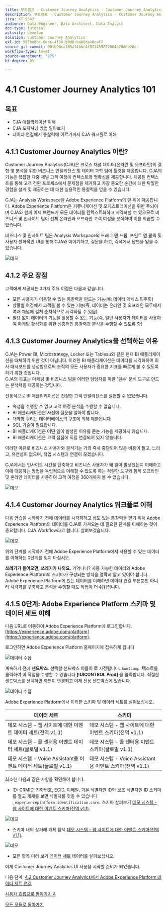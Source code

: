 ```yaml
---
title: 부트캠프 - Customer Journey Analytics - Customer Journey Analytics 101
description: 부트캠프 - Customer Journey Analytics - Customer Journey Analytics 101
jira: KT-5342
audience: Data Engineer, Data Architect, Data Analyst
doc-type: tutorial
activity: develop
solution: Customer Journey Analytics
exl-id: 587be8bc-8ebe-4f30-99d8-ba88ce40caf7
source-git-commit: 901b90ca165a74bbc4f871469222064b70d0a20a
workflow-type: tm+mt
source-wordcount: '875'
ht-degree: 0%

---
```


# 4.1 Customer Journey Analytics 101

## 목표

- CJA 애플리케이션 이해
- CJA 포지셔닝 방법 알아보기
- 데이터 연결에서 통찰력에 이르기까지 CJA 워크플로 이해

## 4.1.1 Customer Journey Analytics 이란?

Customer Journey Analytics(CJA)은 크로스 채널 데이터(온라인 및 오프라인)의 결합 및 분석을 위한 비즈니스 인텔리전스 및 데이터 과학 팀에 툴킷을 제공합니다. CJA의 기능은 복잡한 다중 채널 고객 여정에 컨텍스트와 명확성을 제공합니다. 제공된 컨텍스트를 통해 고객 전환 프로세스에서 문제점을 제거하고 가장 중요한 순간에 대한 탁월한 경험을 설계 및 제공하는 데 대한 실용적인 통찰력을 얻을 수 있습니다.

CJA는 Analysis Workspace을 Adobe Experience Platform의 맨 위에 제공합니다. Adobe Experience Platform은 커뮤니케이션 및 오케스트레이션을 위한 두뇌이며 CJA와 함께 이제 브랜드가 모든 데이터를 컨텍스트화하고 시각화할 수 있으므로 비즈니스 및 인사이트 팀이 전체 온라인과 오프라인 고객 여정을 분석하여 이를 학습할 수 있습니다.

비즈니스 및 인사이트 팀은 Analysis Workspace의 드래그 앤 드롭, 포인트 앤 클릭 및 사용자 친화적인 UI를 통해 CJA와 이야기하고, 질문을 하고, 즉석에서 답변을 얻을 수 있습니다.

![데모](./images/cja-adv-analysis1.png)

## 4.1.2 주요 장점

고객에게 제공되는 3가지 주요 이점은 다음과 같습니다.

- 모든 사용자가 이용할 수 있는 통찰력을 만드는 기능(예: 데이터 액세스 민주화)
- 상황별 여정에서 고객을 볼 수 있는 기능(즉, 데이터는 온라인 및 오프라인 모두에서 여러 채널에 걸쳐 순차적으로 시각화될 수 있음)
- 필요 없이 데이터의 기능을 활용할 수 있는 기능(즉, 일반 사용자가 데이터를 사용하여 마케팅 활성화를 위한 심층적인 통찰력과 분석을 수행할 수 있도록 함)

## 4.1.3 Customer Journey Analytics을 선택하는 이유

CJA는 Power BI, Microstrategy, Locker 또는 Tableau와 같은 현재 BI 애플리케이션을 대체하기 위한 것이 아닙니다. 이러한 BI 애플리케이션은 데이터를 시각화하여 회사 대시보드를 생성함으로써 조직의 모든 사용자가 중요한 지표를 빠르게 볼 수 있도록 하기 위한 것입니다.\
CJA의 목표는 마케팅 및 비즈니스 팀을 이러한 담당자를 위한 &#39;필수&#39; 분석 도구로 만드는 분석력을 제공하는 것입니다.

전통적으로 BI 애플리케이션은 진정한 고객 인텔리전스를 실현할 수 없었습니다.

- 속성을 수행할 수 없고 고객 여정 분석을 수행할 수 없습니다.
- BI 애플리케이션은 사전에 질문을 알아야 합니다.
- 대화형 쿼리는 데이터베이스의 구조에 의해 제한됩니다
- SQL 기술이 필요합니다.
- BI 애플리케이션은 어떤 일이 발생한 이유를 묻는 기능을 제공하지 않습니다.
- BI 애플리케이션은 고객 접점에 직접 연결되어 있지 않습니다.

이러한 이유로 비즈니스 사용자와 분석가는 거의 즉시 중단되어 많은 비용이 들고, 느리고, 유연성이 없으며, 작업 시스템과 연결이 끊겼습니다.

CJA에서는 인사이트 시간을 단축하고 비즈니스 사용자가 왜 일이 발생했는지 이해하고 이에 대응하는 방법을 독립적으로 이해할 수 있도록 하는 적절한 도구와 함께 오프라인 및 온라인 데이터를 사용하여 고객 여정을 360개까지 볼 수 있습니다.

![데모](./images/cja-use-case.png)

## 4.1.4 Customer Journey Analytics 워크플로 이해

다음 연습을 시작하기 전에 데이터를 시각화하고 심도 있는 통찰력을 얻기 위해 Adobe Experience Platform의 데이터를 CJA로 가져오는 데 필요한 단계를 이해하는 것이 중요합니다. CJA Workflow라고 합니다. 살펴보겠습니다.

![데모](./images/cja-work-flow.jpg)

위의 단계를 시작하기 전에 Adobe Experience Platform에서 사용할 수 있는 데이터를 이해하는 0단계를 잊지 마십시오.

**쓰레기가 들어오면, 쓰레기가 나와요.** 기억나니? 사용 가능한 데이터와 Adobe Experience Platform의 스키마가 구성되는 방식을 명확히 알고 있어야 합니다. Adobe Experience Platform에 있는 데이터를 이해하면 데이터 연결 부분뿐만 아니라 시각화를 구축하고 분석을 수행할 때도 작업이 더 쉬워집니다.

## 4.1.5 0단계: Adobe Experience Platform 스키마 및 데이터 세트 이해

다음 URL로 이동하여 Adobe Experience Platform에 로그인합니다. [https://experience.adobe.com/platform](https://experience.adobe.com/platform).

로그인하면 Adobe Experience Platform 홈페이지에 접속하게 됩니다.

![데이터 수집](../uc1/images/home.png)

계속하기 전에 **샌드박스**. 선택할 샌드박스 이름이 로 지정됩니다. ``Bootcamp``. 텍스트를 클릭하여 이 작업을 수행할 수 있습니다 **[!UICONTROL Prod]** 을 클릭합니다. 적절한 샌드박스를 선택하면 화면이 변경되고 이제 전용 샌드박스에 있습니다.

![데이터 수집](../uc1/images/sb1.png)

Adobe Experience Platform에서 이러한 스키마 및 데이터 세트를 살펴보십시오.

| 데이터 세트 | 스키마 |
| ----------------- |-------------| 
| 데모 시스템 - 웹 사이트에 대한 이벤트 데이터 세트(전역 v1.1) | 데모 시스템 - 웹 사이트에 대한 이벤트 스키마(전역 v1.1) |
| 데모 시스템 - 콜 센터용 이벤트 데이터 세트(글로벌 v1.1) | 데모 시스템 - 콜 센터용 이벤트 스키마(글로벌 v1.1) |
| 데모 시스템 - Voice Assistant용 이벤트 데이터 세트(글로벌 v1.1) | 데모 시스템 - Voice Assistant용 이벤트 스키마(전역 v1.1) |

최소한 다음과 같은 사항을 확인해야 합니다.

- ID: CRMID, 전화번호, ECID, 이메일. 기본 식별자인 ID와 보조 식별자인 ID
스키마를 열고 개체를 보면 식별자를 찾을 수 있습니다 `_experienceplatform.identification.core`. 스키마 살펴보기 [데모 시스템 - 웹 사이트에 대한 이벤트 스키마(전역 v1.1)](https://experience.adobe.com/platform/schema).

![데모](./images/identity.png)

- 스키마 내의 상거래 개체 탐색 [데모 시스템 - 웹 사이트에 대한 이벤트 스키마(전역 v1.1)](https://experience.adobe.com/platform/schema).

![데모](./images/commerce.png)

- 모든 항목 미리 보기 [데이터 세트](https://experience.adobe.com/platform/dataset/browse?limit=50&amp;page=1&amp;sortDescending=1&amp;sortField=created) 데이터를 살펴보십시오.

이제 Customer Journey Analytics UI 사용을 시작할 준비가 되었습니다.

다음 단계: [4.2 Customer Journey Analytics에서 Adobe Experience Platform 데이터 세트 연결](./ex2.md)

[사용자 흐름으로 돌아가기 4](./uc4.md)

[모든 모듈로 돌아가기](../../overview.md)

